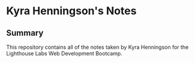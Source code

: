 # Kyra Henningson's Notes

## Summary 
This repository contains all of the notes taken by Kyra Henningson for the Lighthouse Labs Web Development Bootcamp. 